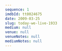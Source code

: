 ```yaml
---
sequence: 1
imdbId: tt0024675
date: 2009-03-25
slug: today-we-live-1933
medium: null
venue: null
venueNotes: null
mediumNotes: null
---
```


